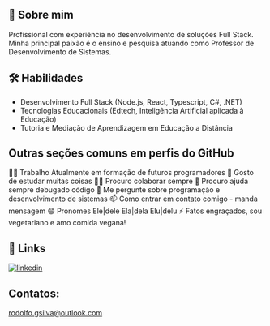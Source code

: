 
## 🚀 Sobre mim
Profissional com experiência no desenvolvimento de soluções Full Stack. Minha principal paixão é o ensino e pesquisa atuando como Professor de Desenvolvimento de Sistemas.

## 🛠 Habilidades
- Desenvolvimento Full Stack (Node.js, React, Typescript, C#, .NET)
- Tecnologias Educacionais (Edtech, Inteligência Artificial aplicada à Educação)
- Tutoria e Mediação de Aprendizagem em Educação a Distância


## Outras seções comuns em perfis do GitHub
👩‍💻 Trabalho Atualmente em formação de futuros programadores
🧠 Gosto de estudar muitas coisas
👯‍♀️ Procuro colaborar sempre
🤔 Procuro ajuda sempre debugado código
💬 Me pergunte sobre programação e desenvolvimento de sistemas
📫 Como entrar em contato comigo - manda mensagem 
😄 Pronomes Ele|dele Ela|dela Elu|delu
⚡️ Fatos engraçados, sou vegetariano e amo comida vegana! 



## 🔗 Links
[![linkedin](https://img.shields.io/badge/linkedin-0A66C2?style=for-the-badge&logo=linkedin&logoColor=white)](https://www.linkedin.com/in/rodolfo-goncalves-silva/) 
</div>

## Contatos:
rodolfo.gsilva@outlook.com

